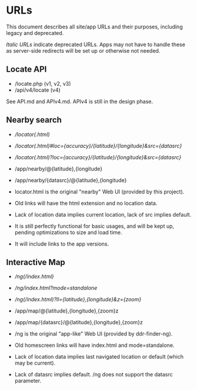 # URLs #
This document describes all site/app URLs and their purposes, including legacy and deprecated.

*Italic URLs* indicate deprecated URLs.
Apps may not have to handle these as server-side redirects will be set up or otherwise not needed.

## Locate API ##
* /locate.php (v1, v2, v3)
* /api/v4/locate (v4)

See API.md and APIv4.md.
APIv4 is still in the design phase.

## Nearby search ##
* */locator(.html)*
* */locator(.html)#loc={accuracy}/{latitude}/{longitude}&src={datasrc}*
* */locator(.html)?loc={accuracy}/{latitude}/{longitude}&src={datasrc}*
* /app/nearby/@{latitude},{longitude}
* /app/nearby/{datasrc}/@{latitude},{longitude}


* locator.html is the original "nearby" Web UI (provided by this project).
* Old links will have the html extension and no location data.
* Lack of location data implies current location, lack of src implies default.
* It is still perfectly functional for basic usages, and will be kept up, pending optimizations to size and load time.
* It will include links to the app versions.

## Interactive Map ##
* */ng(/index.html)*
* */ng/index.html?mode=standalone*
* */ng(/index.html)?ll={latitude},{longitude}&z={zoom}*
* /app/map/@{latitude},{longitude},{zoom}z
* /app/map/{datasrc}/@{latitude},{longitude},{zoom}z


* /ng is the original "app-like" Web UI (provided by ddr-finder-ng).
* Old homescreen links will have index.html and mode=standalone.
* Lack of location data implies last navigated location or default (which may be current).
* Lack of datasrc implies default. /ng does not support the datasrc parameter.